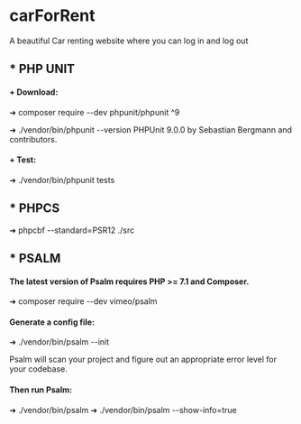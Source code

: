 # carForRent
A beautiful Car renting website where you can log in and log out


## * PHP UNIT

#### + Download:

➜ composer require --dev phpunit/phpunit ^9

➜ ./vendor/bin/phpunit --version
PHPUnit 9.0.0 by Sebastian Bergmann and contributors.

#### + Test:

➜ ./vendor/bin/phpunit tests

## * PHPCS
➜  phpcbf --standard=PSR12 ./src

## * PSALM

####  The latest version of Psalm requires PHP >= 7.1 and Composer.

➜ composer require --dev vimeo/psalm

#### Generate a config file:

➜ ./vendor/bin/psalm --init

Psalm will scan your project and figure out an appropriate error level for your codebase.

#### Then run Psalm:

➜ ./vendor/bin/psalm
➜ ./vendor/bin/psalm --show-info=true